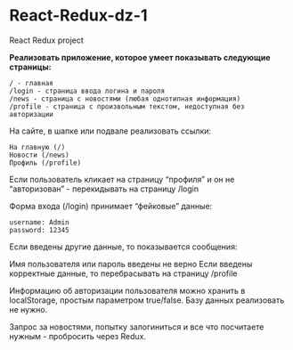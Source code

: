 # React-Redux-dz-1
React Redux project

**Реализовать приложение, которое умеет показывать следующие страницы:**
```
/ - главная
/login - страница ввода логина и пароля
/news - страница с новостями (любая однотипная информация)
/profile - страница с произвольным текстом, недоступная без авторизации
```

На сайте, в шапке или подвале реализовать ссылки:
```
На главную (/)
Новости (/news)
Профиль (/profile)
```
Если пользователь кликает на страницу “профиля” и он не “авторизован” - перекидывать на страницу /login

Форма входа (/login) принимает “фейковые” данные:
```
username: Admin
password: 12345 
```
Если введены другие данные, то показывается сообщения:

Имя пользователя или пароль введены не верно 
Если введены корректные данные, то перебрасывать на страницу /profile

Информацию об авторизации пользователя можно хранить в localStorage, простым параметром true/false. Базу данных реализовать не нужно.

Запрос за новостями, попытку залогиниться и все что посчитаете нужным - пробросить через Redux.
